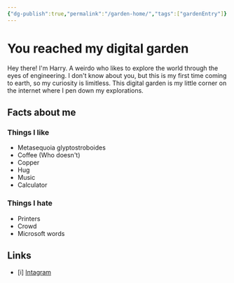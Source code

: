 ```yaml
---
{"dg-publish":true,"permalink":"/garden-home/","tags":["gardenEntry"]}
---
```



# You reached my digital garden
Hey there! I'm Harry. A weirdo who likes to explore the world through the eyes of engineering. I don't know about you, but this is my first time coming to earth, so my curiosity is limitless. This digital garden is my little corner on the internet where I pen down my explorations.

## Facts about me
### Things I like
- Metasequoia glyptostroboides
- Coffee (Who doesn't)
- Copper
- Hug
- Music
- Calculator

### Things I hate
- Printers
- Crowd
- Microsoft words

## Links
- [i] [Intagram](https://instagram.com/nonaharry121?igshid=OGQ5ZDc2ODk2ZA==)

